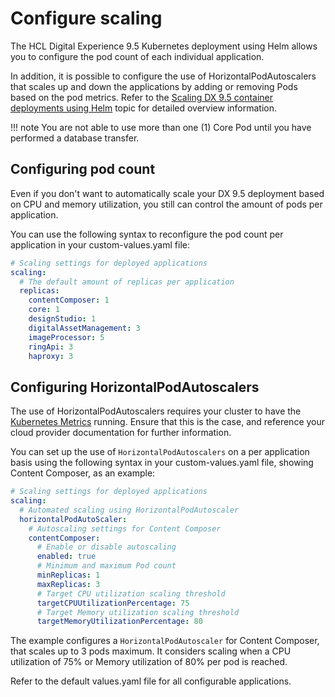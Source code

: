 # Configure scaling

The HCL Digital Experience 9.5 Kubernetes deployment using Helm allows you to configure the pod count of each individual application.

In addition, it is possible to configure the use of HorizontalPodAutoscalers that scales up and down the applications by adding or removing Pods based on the pod metrics. Refer to the [Scaling DX 9.5 container deployments using Helm](../../../../../manage/container_configuration/container_scaling.md) topic for detailed overview information.

!!! note
    You are not able to use more than one (1) Core Pod until you have performed a database transfer.

## Configuring pod count

Even if you don't want to automatically scale your DX 9.5 deployment based on CPU and memory utilization, you still can control the amount of pods per application.

You can use the following syntax to reconfigure the pod count per application in your custom-values.yaml file:

```yaml
# Scaling settings for deployed applications
scaling:
  # The default amount of replicas per application
  replicas:
    contentComposer: 1
    core: 1
    designStudio: 1
    digitalAssetManagement: 3
    imageProcessor: 5
    ringApi: 3
    haproxy: 3

```

## Configuring HorizontalPodAutoscalers

The use of HorizontalPodAutoscalers requires your cluster to have the [Kubernetes Metrics](https://github.com/kubernetes-sigs/metrics-server) running. Ensure that this is the case, and reference your cloud provider documentation for further information.

You can set up the use of `HorizontalPodAutoscalers` on a per application basis using the following syntax in your custom-values.yaml file, showing Content Composer, as an example:

```yaml
# Scaling settings for deployed applications
scaling:
  # Automated scaling using HorizontalPodAutoscaler
  horizontalPodAutoScaler:
    # Autoscaling settings for Content Composer
    contentComposer:
      # Enable or disable autoscaling
      enabled: true
      # Minimum and maximum Pod count
      minReplicas: 1
      maxReplicas: 3
      # Target CPU utilization scaling threshold
      targetCPUUtilizationPercentage: 75
      # Target Memory utilization scaling threshold
      targetMemoryUtilizationPercentage: 80

```

The example configures a `HorizontalPodAutoscaler` for Content Composer, that scales up to 3 pods maximum. It considers scaling when a CPU utilization of 75% or Memory utilization of 80% per pod is reached.

Refer to the default values.yaml file for all configurable applications.
